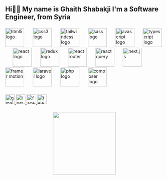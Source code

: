 <h2 align="left">Hi🙋‍♂️ My name is Ghaith Shabakji I'm a Software Engineer, from Syria</h2>

###

<div align="left">
  <img src="https://cdn.jsdelivr.net/gh/devicons/devicon/icons/html5/html5-original.svg" height="60" alt="html5 logo"  />
  <img width="20" />
  <img src="https://cdn.jsdelivr.net/gh/devicons/devicon/icons/css3/css3-original.svg" height="60" alt="css3 logo"  />
  <img width="20" />
  <img src="https://cdn.jsdelivr.net/gh/devicons/devicon/icons/tailwindcss/tailwindcss-original-wordmark.svg" height="60" alt="tailwindcss logo"  />
  <img width="20" />
  <img src="https://cdn.jsdelivr.net/gh/devicons/devicon/icons/sass/sass-original.svg" height="60" alt="sass logo"  />
  <img width="20" />
  <img src="https://cdn.jsdelivr.net/gh/devicons/devicon/icons/javascript/javascript-original.svg" height="60" alt="javascript logo"  />
  <img width="20" />
  <img src="https://www.vectorlogo.zone/logos/typescriptlang/typescriptlang-icon.svg" height="60" alt="typescript logo"  />
  <img width="20" />
  <img src="https://cdn.jsdelivr.net/gh/devicons/devicon/icons/react/react-original.svg" height="60" alt="react logo"  />
  <img width="20" />
  <img src="https://cdn.jsdelivr.net/gh/devicons/devicon/icons/redux/redux-original.svg" height="60" alt="redux logo"  />
  <img width="20" />
  <img src="https://www.vectorlogo.zone/logos/reactrouter/reactrouter-ar21.svg" height="60" alt="react router"  />
  <img width="20" />
  <img src="https://files.svgcdn.io/logos/react-query-icon.svg" height="60" alt="react query"  />
  <img width="20" />
  <img src="https://www.vectorlogo.zone/logos/nextjs/nextjs-icon.svg" height="60" alt="next.js"  />
  <img width="20" />
  <img src="https://www.vectorlogo.zone/logos/framer/framer-ar21.svg" height="60" alt="framer motion"  />
  <img width="20" />
  <img src="https://cdn.jsdelivr.net/gh/devicons/devicon/icons/laravel/laravel-original.svg" height="60" alt="laravel logo"  />
  <img width="20" />
  <img src="https://cdn.jsdelivr.net/gh/devicons/devicon/icons/php/php-original.svg" height="60" alt="php logo"  />
  <img width="20" />
  <img src="https://cdn.jsdelivr.net/gh/devicons/devicon/icons/composer/composer-original.svg" height="60" alt="composer logo"  />
  
</div>

###

<div align="left">
  <a href="mailto:ghaithsy418@gmail.com">
    <img src="https://img.shields.io/static/v1?message=ghaithsy418@gmail.com&logo=gmail&label=Gmail&color=D14836&logoColor=white&labelColor=&style=flat" height="30" alt="gmail logo"  />
  </a>
  <a href="https://www.instagram.com/ghaithshabakji?igsh=MW4zaHp4cDljM2o2Zg==" target="_blank">
    <img src="https://img.shields.io/static/v1?message=Instagram&logo=instagram&label=&color=E4405F&logoColor=white&labelColor=&style=flat" height="30" alt="instagram logo"  />
  </a>
  <a href="https://www.facebook.com/share/1A1CNSVvXr/" target="_blank">
    <img src="https://img.shields.io/static/v1?message=Facebook&logo=facebook&label=&color=1877F2&logoColor=white&labelColor=&style=flat" height="30" alt="facebook logo"  />
  </a>
  <a href="https://t.me/GhaithShabakji" target="_blank">
    <img src="https://img.shields.io/static/v1?message=Telegram&logo=telegram&label=&color=2CA5E0&logoColor=white&labelColor=&style=flat" height="30" alt="telegram logo"  />
  </a>
</div>

###

<div align="center">
  <img height="200" src="https://media2.giphy.com/media/v1.Y2lkPTc5MGI3NjExMXE5dmtuZ3Z6ZDM2ZTFuMzg1ZzFuOWVyajNsYmFuZ2FoOWM5YmJuNiZlcD12MV9pbnRlcm5hbF9naWZfYnlfaWQmY3Q9Zw/du3J3cXyzhj75IOgvA/giphy.gif"  />
</div>

###
